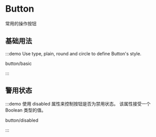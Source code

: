 # Button

常用的操作按钮

## 基础用法



:::demo Use type, plain, round and circle to define Button's style.

button/basic

:::


## 警用状态


:::demo 使用 disabled 属性来控制按钮是否为禁用状态。 该属性接受一个 Boolean 类型的值。

button/disabled

:::